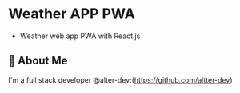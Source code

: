 # Weather APP PWA
- Weather web app PWA with React.js

## 🚀 About Me
I'm a full stack developer @alter-dev:(https://github.com/altter-dev)